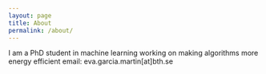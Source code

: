 ```yaml
---
layout: page
title: About
permalink: /about/
---
```


I am a PhD student in machine learning working on making algorithms more energy efficient
email: eva.garcia.martin[at]bth.se
